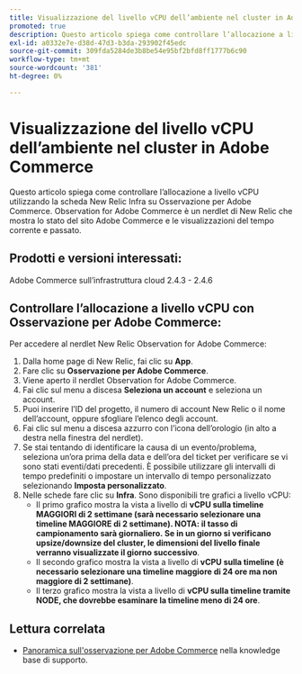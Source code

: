 ```yaml
---
title: Visualizzazione del livello vCPU dell’ambiente nel cluster in Adobe Commerce
promoted: true
description: Questo articolo spiega come controllare l’allocazione a livello vCPU utilizzando la scheda New Relic Infra su Osservazione per Adobe Commerce. Observation for Adobe Commerce è un nerdlet di New Relic che mostra lo stato del sito Adobe Commerce e le visualizzazioni del tempo corrente e passato.
exl-id: a0332e7e-d38d-47d3-b3da-293902f45edc
source-git-commit: 309fda5284de3b8be54e95bf2bfd8ff1777b6c90
workflow-type: tm+mt
source-wordcount: '381'
ht-degree: 0%

---
```


# Visualizzazione del livello vCPU dell’ambiente nel cluster in Adobe Commerce

Questo articolo spiega come controllare l’allocazione a livello vCPU utilizzando la scheda New Relic Infra su Osservazione per Adobe Commerce. Observation for Adobe Commerce è un nerdlet di New Relic che mostra lo stato del sito Adobe Commerce e le visualizzazioni del tempo corrente e passato.

## Prodotti e versioni interessati:

Adobe Commerce sull’infrastruttura cloud 2.4.3 - 2.4.6

## Controllare l’allocazione a livello vCPU con Osservazione per Adobe Commerce:

Per accedere al nerdlet New Relic Observation for Adobe Commerce:

1. Dalla home page di New Relic, fai clic su **App**.
1. Fare clic su **Osservazione per Adobe Commerce**.
1. Viene aperto il nerdlet Observation for Adobe Commerce.
1. Fai clic sul menu a discesa **Seleziona un account** e seleziona un account.
1. Puoi inserire l’ID del progetto, il numero di account New Relic o il nome dell’account, oppure sfogliare l’elenco degli account.
1. Fai clic sul menu a discesa azzurro con l’icona dell’orologio (in alto a destra nella finestra del nerdlet).
1. Se stai tentando di identificare la causa di un evento/problema, seleziona un’ora prima della data e dell’ora del ticket per verificare se vi sono stati eventi/dati precedenti. È possibile utilizzare gli intervalli di tempo predefiniti o impostare un intervallo di tempo personalizzato selezionando **Imposta personalizzato**.
1. Nelle schede fare clic su **Infra**. Sono disponibili tre grafici a livello vCPU:
   * Il primo grafico mostra la vista a livello di **vCPU sulla timeline MAGGIORI di 2 settimane (sarà necessario selezionare una timeline MAGGIORE di 2 settimane). NOTA: il tasso di campionamento sarà giornaliero. Se in un giorno si verificano upsize/downsize del cluster, le dimensioni del livello finale verranno visualizzate il giorno successivo**.
   * Il secondo grafico mostra la vista a livello di **vCPU sulla timeline (è necessario selezionare una timeline maggiore di 24 ore ma non maggiore di 2 settimane)**.
   * Il terzo grafico mostra la vista a livello di **vCPU sulla timeline tramite NODE, che dovrebbe esaminare la timeline meno di 24 ore**.

## Lettura correlata

* [Panoramica sull&#39;osservazione per Adobe Commerce](/help/support-tools/observation-for-adobe-commerce/observation-adobe-commerce-overview.md) nella knowledge base di supporto.
